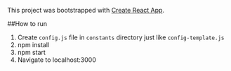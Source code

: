 This project was bootstrapped with [Create React App](https://github.com/facebookincubator/create-react-app).

##How to run
1. Create `config.js` file in `constants` directory just like `config-template.js` 
2. npm install
3. npm start
4. Navigate to localhost:3000

